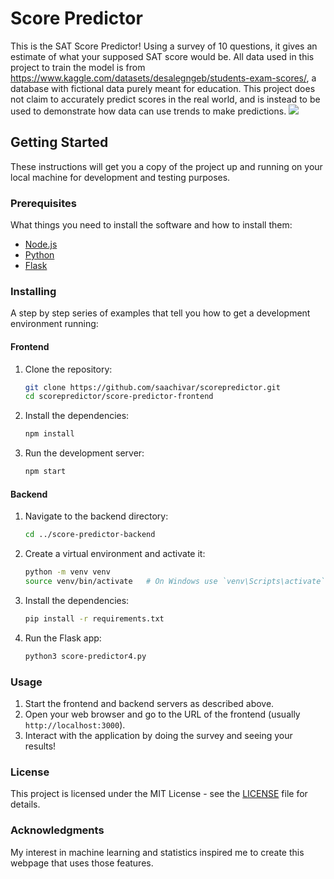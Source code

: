 # Score Predictor

This is the SAT Score Predictor! Using a survey of 10 questions, it gives an estimate of what your supposed SAT score would be. 
All data used in this project to train the model is from https://www.kaggle.com/datasets/desalegngeb/students-exam-scores/,
a database with fictional data purely meant for education. This project does not claim to accurately predict scores in the real world,
and is instead to be used to demonstrate how data can use trends to make predictions. 
![](https://github.com/saachivar/scorepredictor/blob/main/scorepredictorvid.gif)

## Getting Started

These instructions will get you a copy of the project up and running on your local machine for development and testing purposes.

### Prerequisites

What things you need to install the software and how to install them:

- [Node.js](https://nodejs.org/en/)
- [Python](https://www.python.org/)
- [Flask](https://flask.palletsprojects.com/en/2.0.x/installation/)

### Installing

A step by step series of examples that tell you how to get a development environment running:

#### Frontend

1. Clone the repository:

    ```bash
    git clone https://github.com/saachivar/scorepredictor.git
    cd scorepredictor/score-predictor-frontend
    ```

2. Install the dependencies:

    ```bash
    npm install
    ```

3. Run the development server:

    ```bash
    npm start
    ```

#### Backend

1. Navigate to the backend directory:

    ```bash
    cd ../score-predictor-backend
    ```

2. Create a virtual environment and activate it:

    ```bash
    python -m venv venv
    source venv/bin/activate   # On Windows use `venv\Scripts\activate`
    ```

3. Install the dependencies:

    ```bash
    pip install -r requirements.txt
    ```

4. Run the Flask app:

    ```bash
    python3 score-predictor4.py
    ```

### Usage

1. Start the frontend and backend servers as described above.
2. Open your web browser and go to the URL of the frontend (usually `http://localhost:3000`).
3. Interact with the application by doing the survey and seeing your results!

### License

This project is licensed under the MIT License - see the [LICENSE](LICENSE) file for details.

### Acknowledgments

My interest in machine learning and statistics inspired me to create this webpage that uses those features.


